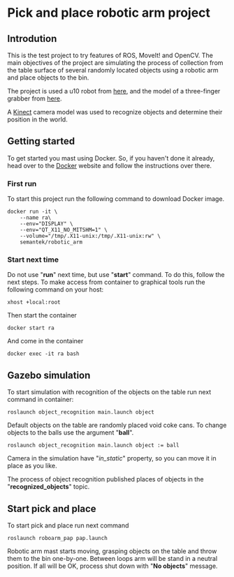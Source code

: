 # Pick and place robotic arm project

## Introdution

This is the test project to try features of ROS, MoveIt! and OpenCV. The main objectives of the project are simulating the process of collection from the table surface of several randomly located objects using a robotic arm and place objects to the bin. 

The project is used a u10 robot from [here](https://github.com/ros-industrial/universal_robot), and the model of a three-finger grabber from [here](https://github.com/shadow-robot/smart_grasping_sandbox). 

A [Kinect](https://wiki.ros.org/openni_camera) camera model was used to recognize objects and determine their position in the world.

## Getting started

To get started you mast using Docker. So, if you haven't done it already, head over to the [Docker](https://www.docker.com/) website and follow the instructions over there.

### First run
To start this project run the following command to download Docker image.

    docker run -it \
	    --name ra\
        --env="DISPLAY" \
        --env="QT_X11_NO_MITSHM=1" \
        --volume="/tmp/.X11-unix:/tmp/.X11-unix:rw" \
        semantek/robotic_arm

### Start next time
Do not use "**run**" next time, but use "**start**" command. To do this, follow the next steps.
To make access from container to graphical tools run the following command on your host:

    xhost +local:root

Then start the container

    docker start ra

And come in the container

    docker exec -it ra bash


## Gazebo simulation

To start simulation with recognition of the objects on the table run next command in container:

    roslaunch object_recognition main.launch object
    

Default objects on the table are randomly placed void coke cans. To change objects to the balls use the argument  "**ball**".

    roslaunch object_recognition main.launch object := ball



Camera in the simulation have "*in_static*" property, so you can move it in place as you like. 

The process of object recognition published places of objects in the "**recognized_objects**" topic.

## Start pick and place

To start pick and place run next command

    roslaunch roboarm_pap pap.launch

Robotic arm mast starts moving, grasping objects on the table and throw them to the bin one-by-one. Between loops arm will be stand in a neutral position.
If all will be OK, process shut down with "**No objects**" message.
